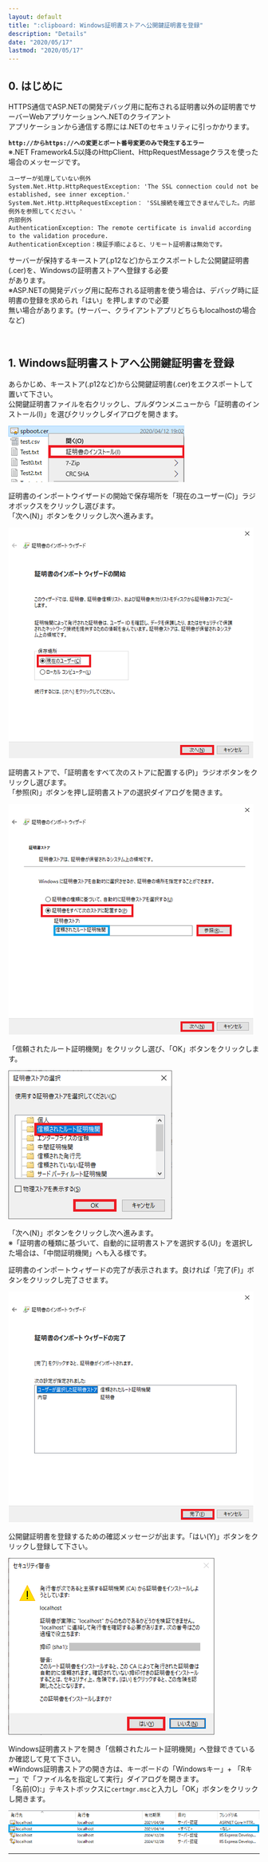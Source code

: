 ```yaml
---
layout: default
title: ":clipboard: Windows証明書ストアへ公開鍵証明書を登録"
description: "Details"
date: "2020/05/17"
lastmod: "2020/05/17"
---
```


## 0. はじめに

HTTPS通信でASP.NETの開発デバッグ用に配布される証明書以外の証明書でサーバーWebアプリケーションへ.NETのクライアント  
アプリケーションから通信する際には.NETのセキュリティに引っかかります。  

**`http://からhttps://への変更とポート番号変更のみで発生するエラー`**  
※.NET Framework4.5以降のHttpClient、HttpRequestMessageクラスを使った場合のメッセージです。  

    ユーザーが処理していない例外
    System.Net.Http.HttpRequestException: 'The SSL connection could not be established, see inner exception.'
    System.Net.Http.HttpRequestException： 'SSL接続を確立できませんでした。内部例外を参照してください。'
    内部例外
    AuthenticationException: The remote certificate is invalid according to the validation procedure.
    AuthenticationException：検証手順によると、リモート証明書は無効です。

サーバーが保持するキーストア(.p12など)からエクスポートした公開鍵証明書(.cer)を、Windowsの証明書ストアへ登録する必要  
があります。  
※ASP.NETの開発デバッグ用に配布される証明書を使う場合は、デバッグ時に証明書の登録を求められ「はい」を押しますので必要  
無い場合があります。(サーバー、クライアントアプリどちらもlocalhostの場合など)  

<br />

## 1. Windows証明書ストアへ公開鍵証明書を登録

あらかじめ、キーストア(.p12など)から公開鍵証明書(.cer)をエクスポートして置いて下さい。  
公開鍵証明書ファイルを右クリックし、プルダウンメニューから「証明書のインストール(I)」を選びクリックしダイアログを開きます。  

![1-1](CertStore/https1.png)  

証明書のインポートウイザードの開始で保存場所を「現在のユーザー(C)」ラジオボックスをクリックし選びます。  
「次へ(N)」ボタンをクリックし次へ進みます。  

![1-2](CertStore/https2s.png)  

証明書ストアで、「証明書をすべて次のストアに配置する(P)」ラジオボタンをクリックし選びます。  
「参照(R)」ボタンを押し証明書ストアの選択ダイアログを開きます。

![1-3](CertStore/https3s.png)  

「信頼されたルート証明機関」をクリックし選び、「OK」ボタンをクリックします。  

![1-4](CertStore/https4.png)  

「次へ(N)」ボタンをクリックし次へ進みます。  
※「証明書の種類に基づいて、自動的に証明書ストアを選択する(U)」を選択した場合は、「中間証明機関」へも入る様です。  

証明書のインポートウィザードの完了が表示されます。良ければ「完了(F)」ボタンをクリックし完了させます。

![1-5](CertStore/https5s.png)  

公開鍵証明書を登録するための確認メッセージが出ます。「はい(Y)」ボタンをクリックし登録して下さい。  

![1-6](CertStore/https6.png)  

Windows証明書ストアを開き「信頼されたルート証明機関」へ登録できているか確認して見て下さい。  
※Windows証明書ストアの開き方は、キーボードの「Windowsキー」+ 「Rキー」で「ファイル名を指定して実行」ダイアログを開きます。  
「名前(O):」テキストボックスに`certmgr.msc`と入力し「OK」ボタンをクリックし開きます。  

![1-7](CertStore/https7.png)  

* * *
